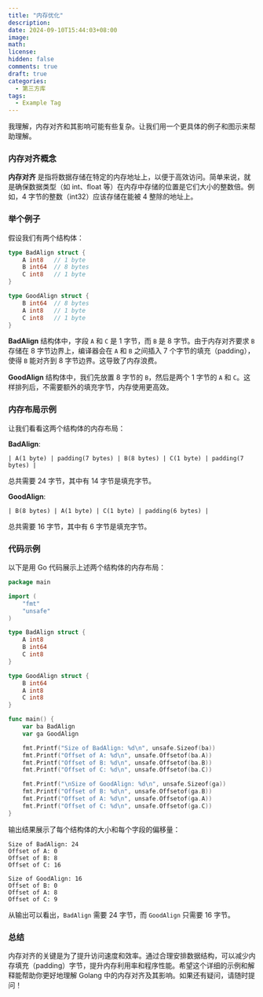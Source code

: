 ```yaml
---
title: "内存优化"
description: 
date: 2024-09-10T15:44:03+08:00
image: 
math: 
license: 
hidden: false
comments: true
draft: true
categories:
  - 第三方库  
tags:
  - Example Tag
---
```


我理解，内存对齐和其影响可能有些复杂。让我们用一个更具体的例子和图示来帮助理解。

### 内存对齐概念

**内存对齐** 是指将数据存储在特定的内存地址上，以便于高效访问。简单来说，就是确保数据类型（如 int、float 等）在内存中存储的位置是它们大小的整数倍。例如，4 字节的整数（int32）应该存储在能被 4 整除的地址上。

### 举个例子

假设我们有两个结构体：

```go
type BadAlign struct {
    A int8   // 1 byte
    B int64  // 8 bytes
    C int8   // 1 byte
}

type GoodAlign struct {
    B int64  // 8 bytes
    A int8   // 1 byte
    C int8   // 1 byte
}
```

**BadAlign** 结构体中，字段 `A` 和 `C` 是 1 字节，而 `B` 是 8 字节。由于内存对齐要求 `B` 存储在 8 字节边界上，编译器会在 `A` 和 `B` 之间插入 7 个字节的填充（padding），使得 `B` 能对齐到 8 字节边界。这导致了内存浪费。

**GoodAlign** 结构体中，我们先放置 8 字节的 `B`，然后是两个 1 字节的 `A` 和 `C`。这样排列后，不需要额外的填充字节，内存使用更高效。

### 内存布局示例

让我们看看这两个结构体的内存布局：

**BadAlign**:
```
| A(1 byte) | padding(7 bytes) | B(8 bytes) | C(1 byte) | padding(7 bytes) |
```
总共需要 24 字节，其中有 14 字节是填充字节。

**GoodAlign**:
```
| B(8 bytes) | A(1 byte) | C(1 byte) | padding(6 bytes) |
```
总共需要 16 字节，其中有 6 字节是填充字节。

### 代码示例

以下是用 Go 代码展示上述两个结构体的内存布局：

```go
package main

import (
    "fmt"
    "unsafe"
)

type BadAlign struct {
    A int8
    B int64
    C int8
}

type GoodAlign struct {
    B int64
    A int8
    C int8
}

func main() {
    var ba BadAlign
    var ga GoodAlign

    fmt.Printf("Size of BadAlign: %d\n", unsafe.Sizeof(ba))
    fmt.Printf("Offset of A: %d\n", unsafe.Offsetof(ba.A))
    fmt.Printf("Offset of B: %d\n", unsafe.Offsetof(ba.B))
    fmt.Printf("Offset of C: %d\n", unsafe.Offsetof(ba.C))

    fmt.Printf("\nSize of GoodAlign: %d\n", unsafe.Sizeof(ga))
    fmt.Printf("Offset of B: %d\n", unsafe.Offsetof(ga.B))
    fmt.Printf("Offset of A: %d\n", unsafe.Offsetof(ga.A))
    fmt.Printf("Offset of C: %d\n", unsafe.Offsetof(ga.C))
}
```

输出结果展示了每个结构体的大小和每个字段的偏移量：

```
Size of BadAlign: 24
Offset of A: 0
Offset of B: 8
Offset of C: 16

Size of GoodAlign: 16
Offset of B: 0
Offset of A: 8
Offset of C: 9
```

从输出可以看出，`BadAlign` 需要 24 字节，而 `GoodAlign` 只需要 16 字节。

### 总结

内存对齐的关键是为了提升访问速度和效率。通过合理安排数据结构，可以减少内存填充（padding）字节，提升内存利用率和程序性能。希望这个详细的示例和解释能帮助你更好地理解 Golang 中的内存对齐及其影响。如果还有疑问，请随时提问！